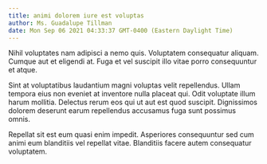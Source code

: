 ```yaml
---
title: animi dolorem iure est voluptas
author: Ms. Guadalupe Tillman
date: Mon Sep 06 2021 04:33:37 GMT-0400 (Eastern Daylight Time)
---
```

Nihil voluptates nam adipisci a nemo quis. Voluptatem consequatur aliquam. Cumque aut et eligendi at. Fuga et vel suscipit illo vitae porro consequuntur et atque.

 Sint at voluptatibus laudantium magni voluptas velit repellendus. Ullam tempora eius non eveniet at inventore nulla placeat qui. Odit voluptate illum harum mollitia. Delectus rerum eos qui ut aut est quod suscipit. Dignissimos dolorem deserunt earum repellendus accusamus fuga sunt possimus omnis.

 Repellat sit est eum quasi enim impedit. Asperiores consequuntur sed cum animi eum blanditiis vel repellat vitae. Blanditiis facere autem consequatur voluptatem.